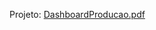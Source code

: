 Projeto:
[DashboardProducao.pdf](https://github.com/user-attachments/files/18138657/DashboardProducao.pdf)
